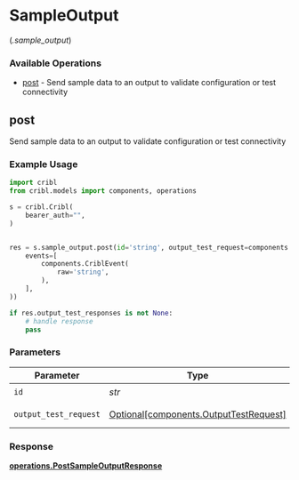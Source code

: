 # SampleOutput
(*.sample_output*)

### Available Operations

* [post](#post) - Send sample data to an output to validate configuration or test connectivity

## post

Send sample data to an output to validate configuration or test connectivity

### Example Usage

```python
import cribl
from cribl.models import components, operations

s = cribl.Cribl(
    bearer_auth="",
)


res = s.sample_output.post(id='string', output_test_request=components.OutputTestRequest(
    events=[
        components.CriblEvent(
            raw='string',
        ),
    ],
))

if res.output_test_responses is not None:
    # handle response
    pass
```

### Parameters

| Parameter                                                                          | Type                                                                               | Required                                                                           | Description                                                                        |
| ---------------------------------------------------------------------------------- | ---------------------------------------------------------------------------------- | ---------------------------------------------------------------------------------- | ---------------------------------------------------------------------------------- |
| `id`                                                                               | *str*                                                                              | :heavy_check_mark:                                                                 | Output Id                                                                          |
| `output_test_request`                                                              | [Optional[components.OutputTestRequest]](../../models/shared/outputtestrequest.md) | :heavy_minus_sign:                                                                 | OutputTestRequest object                                                           |


### Response

**[operations.PostSampleOutputResponse](../../models/operations/postsampleoutputresponse.md)**

